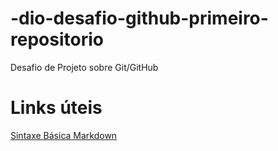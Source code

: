 # -dio-desafio-github-primeiro-repositorio
Desafio de Projeto sobre Git/GitHub

# Links úteis
[Sintaxe Básica Markdown]()

